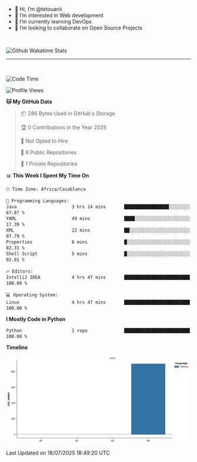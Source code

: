 - 👋 Hi, I’m @tetouanii
- 👀 I’m interested in Web development
- 🌱 I’m currently learning DevOps
- 💞️ I’m looking to collaborate on Open Source Projects

<br/>


![Github Wakatime Stats](https://github-readme-stats.vercel.app/api/wakatime/?username=@walidbosso&layout=compact&&theme=default&link="https://www.github.com/USERNAME/") 

--- 

<br/>


  
<!--START_SECTION:waka-->
![Code Time](http://img.shields.io/badge/Code%20Time-513%20hrs%202%20mins-blue)

![Profile Views](http://img.shields.io/badge/Profile%20Views-0-blue)

**🐱 My GitHub Data** 

> 📦 286 Bytes Used in GitHub's Storage 
 > 
> 🏆 0 Contributions in the Year 2025
 > 
> 🚫 Not Opted to Hire
 > 
> 📜 8 Public Repositories 
 > 
> 🔑 1 Private Repositories 
 > 
📊 **This Week I Spent My Time On** 

```text
🕑︎ Time Zone: Africa/Casablanca

💬 Programming Languages: 
Java                     3 hrs 14 mins       █████████████████░░░░░░░░   67.87 % 
YAML                     49 mins             ████░░░░░░░░░░░░░░░░░░░░░   17.39 % 
XML                      22 mins             ██░░░░░░░░░░░░░░░░░░░░░░░   07.79 % 
Properties               6 mins              █░░░░░░░░░░░░░░░░░░░░░░░░   02.31 % 
Shell Script             5 mins              █░░░░░░░░░░░░░░░░░░░░░░░░   02.01 % 

🔥 Editors: 
IntelliJ IDEA            4 hrs 47 mins       █████████████████████████   100.00 % 

💻 Operating System: 
Linux                    4 hrs 47 mins       █████████████████████████   100.00 % 
```

**I Mostly Code in Python** 

```text
Python                   1 repo              █████████████████████████   100.00 % 
```



**Timeline**

![Lines of Code chart](https://raw.githubusercontent.com/tetouanii/tetouanii/main/assets/bar_graph.png)


 Last Updated on 18/07/2025 18:49:20 UTC
<!--END_SECTION:waka-->
